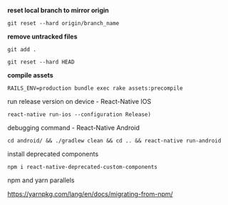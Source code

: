 **reset local branch to mirror origin**

```git reset --hard origin/branch_name```

**remove untracked files**

```git add .```

```git reset --hard HEAD```

**compile assets**

```RAILS_ENV=production bundle exec rake assets:precompile```

run release version on device - React-Native IOS

```react-native run-ios --configuration Release)```

debugging command - React-Native Android

```cd android/ && ./gradlew clean && cd .. && react-native run-android```

install deprecated components 

```npm i react-native-deprecated-custom-components```

npm and yarn parallels

https://yarnpkg.com/lang/en/docs/migrating-from-npm/
